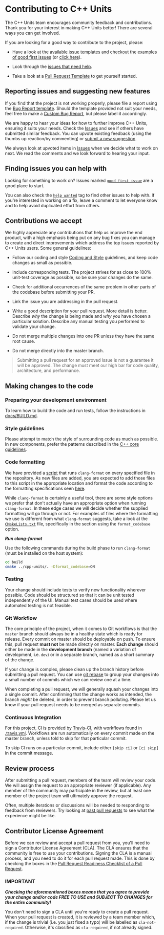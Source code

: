# Contributing to C++ Units

The C++ Units team encourages community feedback and contributions. Thank you for your interest in making C++ Units better! There are several ways you can get involved.

If you are looking for a good way to contribute to the project, please:

- Have a look at the [available issue templates](https://github.com/crdrisko/cpp-units/issues/new/choose) and checkout the [examples of good first issues](https://github.com/crdrisko/cpp-units/contribute) (or [click here](https://github.com/crdrisko/cpp-units/labels/good%20first%20issue)).

- Look through the [issues that need help](https://github.com/crdrisko/cpp-units/labels/help%20wanted).

- Take a look at a [Pull Request Template](PULL_REQUEST_TEMPLATE.md) to get yourself started.

## Reporting issues and suggesting new features

If you find that the project is not working properly, please file a report using the [Bug Report template](https://github.com/crdrisko/cpp-units/issues/new?assignees=&labels=bug&template=bug_report.md&title=[BUG]). Should the template provided not suit your needs, feel free to make a [Custom Bug Report](https://github.com/crdrisko/cpp-units/issues/new?assignees=&labels=&template=custom.md&title=), but please label it accordingly.

We are happy to hear your ideas for how to further improve C++ Units, ensuring it suits your needs. Check the [Issues](https://github.com/crdrisko/cpp-units/issues) and see if others have submitted similar feedback. You can upvote existing feedback (using the thumbs up reaction/by commenting) or [submit a new suggestion](https://github.com/crdrisko/cpp-units/issues/new?assignees=&labels=&template=feature_request.md&title=).

We always look at upvoted items in [Issues](https://github.com/crdrisko/cpp-units/issues) when we decide what to work on next. We read the comments and we look forward to hearing your input.

## Finding issues you can help with

Looking for something to work on? Issues marked [`good first issue`](https://github.com/crdrisko/cpp-units/labels/good%20first%20issue) are a good place to start.

You can also check the [`help wanted`](https://github.com/crdrisko/cpp-units/labels/help%20wanted) tag to find other issues to help with. If you're interested in working on a fix, leave a comment to let everyone know and to help avoid duplicated effort from others.

## Contributions we accept

We highly appreciate any contributions that help us improve the end product, with a high emphasis being put on any bug fixes you can manage to create and direct improvements which address the top issues reported by C++ Units users. Some general guidelines:

- Follow our coding and style [Coding and Style](#Style-guidelines) guidelines, and keep code changes as small as possible.

- Include corresponding tests. The project strives for as close to 100% unit-test coverage as possible, so be sure your changes do the same.

- Check for additional occurrences of the same problem in other parts of the codebase before submitting your PR.

- Link the issue you are addressing in the pull request.

- Write a good description for your pull request. More detail is better. Describe *why* the change is being made and *why* you have chosen a particular solution. Describe any manual testing you performed to validate your change.

- Do not merge multiple changes into one PR unless they have the same root cause.

- Do not merge directly into the master branch.

> Submitting a pull request for an approved Issue is not a guarantee it will be approved.
> The change must meet our high bar for code quality, architecture, and performance.

## Making changes to the code

### Preparing your development environment

To learn how to build the code and run tests, follow the instructions in [docs/BUILD.md](BUILD.md).

### Style guidelines

Please attempt to match the style of surrounding code as much as possible. In new components, prefer the patterns described in the [C++ core guidelines](https://isocpp.github.io/CppCoreGuidelines/CppCoreGuidelines).

### Code formatting

We have provided a [script](../cmake/scripts/format-codebase.sh) that runs `clang-format` on every specified file in the repository. As new files are added, you are expected to add those files to this script in the appropriate location and format the code according to the formatting specifications seen [here](../.clang-format).

While `clang-format` is certainly a useful tool, there are some style options we prefer that don't actually have an appropriate option when running `clang-format`. In these edge cases we will decide whether the supplied formatting will go through or not. For examples of files where the formatting we use is different from what `clang-format` suggests, take a look at the [`CMakeLists.txt`](../CMakeLists.txt) file, specifically in the section using the `format_codebase` option.

***Run clang-format***

Use the following commands during the build phase to run `clang-format`
(must be installed on the host system):

```bash
cd build
cmake ../cpp-units/. -Dformat_codebase=ON
```

### Testing

Your change should include tests to verify new functionality wherever possible. Code should be structured so that it can be unit tested independently of the UI. Manual test cases should be used where automated testing is not feasible.

### Git Workflow

The core principle of the project, when it comes to Git workflows is that the `master` branch should always be in a healthy state which is ready for release. Every commit on master should be deployable on push. To ensure this, pull request **must not** be made directly on master. **Each change** should either be made in the **development branch** (named a variation of development, i.e. `dev`) or in a separate branch, named as a short summary of the change.

If your change is complex, please clean up the branch history before submitting a pull request. You can use [git rebase](https://git-scm.com/book/en/v2/Git-Branching-Rebasing) to group your changes into a small number of commits which we can review one at a time.

When completing a pull request, we will generally squash your changes into a single commit. After confirming that the change works as intended, the branch *might* be deleted, in order to prevent branch polluting. Please let us know if your pull request needs to be merged as separate commits.

### Continuous Integration

For this project, CI is provided by [Travis-CI](https://travis-ci.com/github/crdrisko/cpp-units), with workflows found in [.travis.yml](https://github.com/crdrisko/cpp-units/blob/master/.travis.yml). Workflows are run automatically on every commit made on the master branch, unless told to skip for that particular commit.

To skip CI runs on a particular commit, include either `[skip ci]` or `[ci skip]` in the commit message.

## Review process

After submitting a pull request, members of the team will review your code. We will assign the request to an appropriate reviewer (if applicable). Any member of the community may participate in the review, but at least one member of the project team will ultimately approve the request.

Often, multiple iterations or discussions will be needed to responding to feedback from reviewers. Try looking at [past pull requests](https://github.com/crdrisko/cpp-units/pulls?q=is%3Apr+is%3Aclosed) to see what the experience might be like.

## Contributor License Agreement

Before we can review and accept a pull request from you, you'll need to sign a Contributor License Agreement (CLA). The CLA ensures that the community is free to use your contributions. Signing the CLA is a manual process, and you need to do it for each pull request made. This is done by checking the boxes in the [Pull Request Readiness Checklist of a Pull Request](PULL_REQUEST_TEMPLATE.md#Pull-Request-Readiness-Checklist).

### IMPORTANT

***Checking the aforementioned boxes means that you agree to provide your change and/or code FREE TO USE and SUBJECT TO CHANGES for the entire community!***

You don't need to sign a CLA until you're ready to create a pull request. When your pull request is created, it is reviewed by a team member which, if the change is trivial (i.e. you just fixed a typo) will be labelled as `cla-not-required`. Otherwise, it's classified as `cla-required`, if not already signed.
